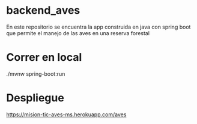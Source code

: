 # backend_aves
En este repositorio se encuentra la app construida en java con spring boot que permite el manejo de las aves en una reserva forestal 

# Correr en local 

 ./mvnw spring-boot:run 
 
 # Despliegue
 https://mision-tic-aves-ms.herokuapp.com/aves
